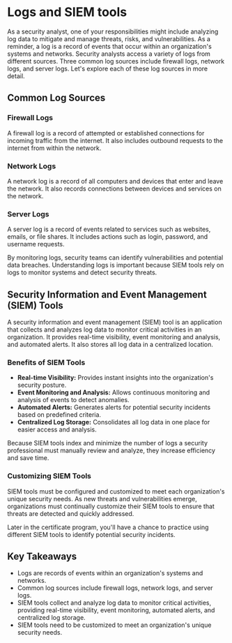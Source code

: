 # Logs and SIEM tools

As a security analyst, one of your responsibilities might include analyzing log data to mitigate and manage threats, risks, and vulnerabilities. As a reminder, a log is a record of events that occur within an organization's systems and networks. Security analysts access a variety of logs from different sources. Three common log sources include firewall logs, network logs, and server logs. Let's explore each of these log sources in more detail.

## Common Log Sources

### Firewall Logs
A firewall log is a record of attempted or established connections for incoming traffic from the internet. It also includes outbound requests to the internet from within the network.

### Network Logs
A network log is a record of all computers and devices that enter and leave the network. It also records connections between devices and services on the network.

### Server Logs
A server log is a record of events related to services such as websites, emails, or file shares. It includes actions such as login, password, and username requests.

By monitoring logs, security teams can identify vulnerabilities and potential data breaches. Understanding logs is important because SIEM tools rely on logs to monitor systems and detect security threats.

## Security Information and Event Management (SIEM) Tools

A security information and event management (SIEM) tool is an application that collects and analyzes log data to monitor critical activities in an organization. It provides real-time visibility, event monitoring and analysis, and automated alerts. It also stores all log data in a centralized location.

### Benefits of SIEM Tools

- **Real-time Visibility:** Provides instant insights into the organization's security posture.
- **Event Monitoring and Analysis:** Allows continuous monitoring and analysis of events to detect anomalies.
- **Automated Alerts:** Generates alerts for potential security incidents based on predefined criteria.
- **Centralized Log Storage:** Consolidates all log data in one place for easier access and analysis.

Because SIEM tools index and minimize the number of logs a security professional must manually review and analyze, they increase efficiency and save time.

### Customizing SIEM Tools

SIEM tools must be configured and customized to meet each organization's unique security needs. As new threats and vulnerabilities emerge, organizations must continually customize their SIEM tools to ensure that threats are detected and quickly addressed.

Later in the certificate program, you'll have a chance to practice using different SIEM tools to identify potential security incidents.

## Key Takeaways

- Logs are records of events within an organization's systems and networks.
- Common log sources include firewall logs, network logs, and server logs.
- SIEM tools collect and analyze log data to monitor critical activities, providing real-time visibility, event monitoring, automated alerts, and centralized log storage.
- SIEM tools need to be customized to meet an organization's unique security needs.
